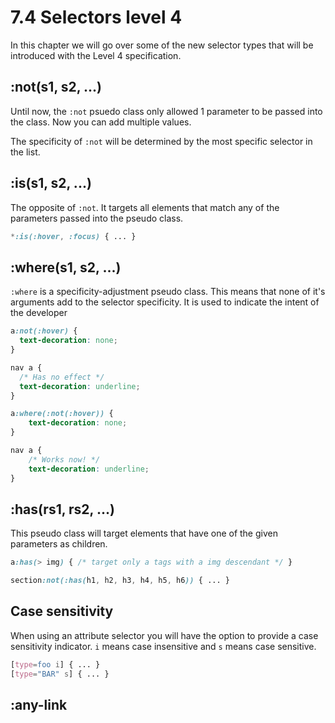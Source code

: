 # 7.4 Selectors level 4

In this chapter we will go over some of the new selector types that will be introduced with the Level 4 specification.

## :not(s1, s2, ...)

Until now, the `:not` psuedo class only allowed 1 parameter to be passed into the class. Now you can add multiple values.

The specificity of `:not` will be determined by the most specific selector in the list.


## :is(s1, s2, ...)

The opposite of `:not`. It targets all elements that match any of the parameters passed into the pseudo class.

```css
*:is(:hover, :focus) { ... }
```


## :where(s1, s2, ...)

`:where` is a specificity-adjustment pseudo class. This means that none of it's arguments add to the selector specificity. It is used to indicate the intent of the developer

```css
a:not(:hover) {
  text-decoration: none;
}

nav a {
  /* Has no effect */
  text-decoration: underline;
}
```

```css
a:where(:not(:hover)) {
	text-decoration: none;
}

nav a {
	/* Works now! */
	text-decoration: underline;
}
```


## :has(rs1, rs2, ...)

This pseudo class will target elements that have one of the given parameters as children.

```css
a:has(> img) { /* target only a tags with a img descendant */ }

section:not(:has(h1, h2, h3, h4, h5, h6)) { ... }
```


## Case sensitivity

When using an attribute selector you will have the option to provide a case sensitivity indicator. `i` means case insensitive and `s` means case sensitive.

```css
[type=foo i] { ... }
[type="BAR" s] { ... }
```


## :any-link



